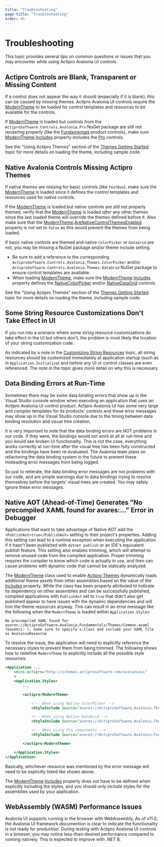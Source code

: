 ```yaml
---
title: "Troubleshooting"
page-title: "Troubleshooting"
order: 45
---
```

# Troubleshooting

This topic provides several tips on common questions or issues that you may encounter while using Actipro Avalonia UI controls.

## Actipro Controls are Blank, Transparent or Missing Content

If a control does not appear the way it should (especially if it is blank), this can be caused by missing themes.  Actipro Avalonia UI controls require the [ModernTheme](xref:@ActiproUIRoot.Themes.ModernTheme) to be loaded for control templates and resources to be available for the controls.

If [ModernTheme](xref:@ActiproUIRoot.Themes.ModernTheme) is loaded but controls from the `ActiproSoftware.Controls.Avalonia.Pro` NuGet package are still not rendering properly (like the [Fundamentals](fundamentals/index.md) product controls), make sure [ModernTheme](xref:@ActiproUIRoot.Themes.ModernTheme).[Includes](xref:@ActiproUIRoot.Themes.ModernTheme.Includes) property includes the [Pro](xref:@ActiproUIRoot.Themes.ThemeStyleIncludes.Pro) controls.

See the "Using Actipro Themes" section of the [Themes Getting Started](themes/getting-started.md) topic for more details on loading the theme, including sample code.

## Native Avalonia Controls Missing Actipro Themes

If native themes are missing for basic controls (like `TextBox`), make sure the [ModernTheme](xref:@ActiproUIRoot.Themes.ModernTheme) is loaded since it defines the control templates and resources used for native controls.

If the [ModernTheme](xref:@ActiproUIRoot.Themes.ModernTheme) is loaded but native controls are still not properly themed, verify that the [ModernTheme](xref:@ActiproUIRoot.Themes.ModernTheme) is loaded *after* any other themes since the last loaded theme will override the themes defined before it.  Also make sure that the [ModernTheme](xref:@ActiproUIRoot.Themes.ModernTheme).[AreNativeControlThemesEnabled](xref:@ActiproUIRoot.Themes.ModernTheme.AreNativeControlThemesEnabled) property is *not* set to `false` as this would prevent the themes from being loaded.

If basic native controls are themed and native `ColorPicker` or `DataGrid` are not, you may be missing a NuGet package and/or theme include setting.

- Be sure to add a reference to the corresponding `ActiproSoftware.Controls.Avalonia.Themes.ColorPicker` and/or `ActiproSoftware.Controls.Avalonia.Themes.DataGrid` NuGet package to ensure control templates are available.
- When loading [ModernTheme](xref:@ActiproUIRoot.Themes.ModernTheme), make sure the [ModernTheme](xref:@ActiproUIRoot.Themes.ModernTheme).[Includes](xref:@ActiproUIRoot.Themes.ModernTheme.Includes) property defines the [NativeColorPicker](xref:@ActiproUIRoot.Themes.ThemeStyleIncludes.NativeColorPicker) and/or [NativeDataGrid](xref:@ActiproUIRoot.Themes.ThemeStyleIncludes.NativeDataGrid) controls.

See the "Using Actipro Themes" section of the [Themes Getting Started](themes/getting-started.md) topic for more details on loading the theme, including sample code.

## Some String Resource Customizations Don't Take Effect in UI

If you run into a scenario where some string resource customizations do take effect in the UI but others don't, the problem is most likely the location of your string customization code.

As indicated by a note in the [Customizing String Resources](customizing-string-resources.md) topic, all string resources should be customized immediately at application startup (such as in `Application.Initialize`) and before any UI or control classes are even referenced.  The note in the topic gives more detail on why this is necessary.

## Data Binding Errors at Run-Time

Sometimes there may be some data binding errors that show up in the Visual Studio console window when executing an application that uses an Actipro Avalonia UI control product.  Actipro Avalonia UI has some very large and complex templates for its products' controls and these error messages may show up in the Visual Studio console due to the timing between data binding resolution and visual tree creation.

It is very important to note that the data binding errors are NOT problems in our code.  If they were, the bindings would not work at all at run-time and you would see broken UI functionality.  This is not the case, everything works correctly at run-time after the visual tree has been fully constructed and the bindings have been re-evaluated.  The Avalonia team plans on refactoring the data binding system in the future to prevent these misleading error messages from being logged.

So just to reiterate, the data binding error messages are not problems with our code, and are simple warnings due to data bindings trying to resolve themselves before the targets' visual trees are created.  You may safely ignore these error messages.

## Native AOT (Ahead-of-Time) Generates "No precompiled XAML found for avares:..." Error in Debugger

Applications that want to take advantage of Native AOT add the `<PublishAot>true</PublishAot>` setting to their project's properties.  Adding this setting can lead to a runtime exception when executing the application if it hasn't been published with `dotnet publish` or an IDE's equivalent publish feature.  This setting also enables trimming, which will attempt to remove unused code from the compiled application.  Proper trimming requires the compiler to know which code is actually in use, and then can cause problems with dynamic code that cannot be statically analyzed.

The [ModernTheme](xref:@ActiproUIRoot.Themes.ModernTheme) class used to enable [Actipro Themes](themes/getting-started.md) dynamically loads additional theme assets from other assemblies based on the value of the [Includes](xref:@ActiproUIRoot.Themes.ModernTheme.Includes) property.  While the class has been properly attributed to indicate its dependency on other assemblies and can be successfully published, compiled applications with `PublishAot` set to `true` that didn't also get published appear to have issues with the dynamic dependencies and will trim the theme resources anyway. This can result in an error message like the following when the `ModernTheme` is loaded within `Application.Styles`:

```
No precompiled XAML found for avares://ActiproSoftware.Avalonia.Fundamentals/Themes/Common.axaml (baseUri: ), make sure to specify x:Class and include your XAML file as AvaloniaResource
```

To resolve the issue, the application will need to explicitly reference the necessary styles to prevent them from being trimmed.  The following shows how to redefine `ModernTheme` to explicitly include all the possible style resources:

```xml
<Application ...
	xmlns:actipro="http://schemas.actiprosoftware.com/avaloniaui"
	>
	<Application.Styles>
		...

		<actipro:ModernTheme>

			<!-- When using Native ColorPicker -->
			<StyleInclude Source="avares://ActiproSoftware.Avalonia.Themes.Native.ColorPicker/Themes/Common.axaml"/>

			<!-- When using Native DataGrid -->
			<StyleInclude Source="avares://ActiproSoftware.Avalonia.Themes.Native.DataGrid/Themes/Common.axaml"/>

			<!-- When using Pro components -->
			<StyleInclude Source="avares://ActiproSoftware.Avalonia.Fundamentals/Themes/Common.axaml"/>

		</actipro:ModernTheme>

	</Application.Styles>
</Application>
```

Basically, whichever resource was mentioned by the error message will need to be explicitly listed like shown above.

The [ModernTheme](xref:@ActiproUIRoot.Themes.ModernTheme).[Includes](xref:@ActiproUIRoot.Themes.ModernTheme.Includes) property does not have to be defined when explicitly including the styles, and you should only include styles for the assemblies used by your application.

## WebAssembly (WASM) Performance Issues

Avalonia UI supports running in the browser with WebAssembly. As of v11.0, the Avalonia UI framework documention is clear to indicate the functionality is not ready for production.  During testing with Actipro Avalonia UI controls in a browser, you may notice less-than-desired performance compared to running natively. This is expected to improve with .NET 8.